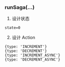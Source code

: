 ### runSaga(...)

1. 设计状态
```
state=0
```
2. 设计 Action
```
{type: 'INCREMENT'}
{type: 'DECREMENT'}
{type: 'INCREMENT_ASYNC'}
{type: 'DECREMENT_ASYNC'}
```